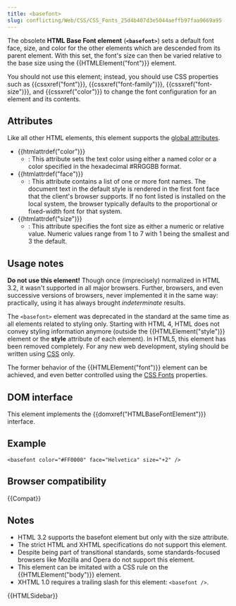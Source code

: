 ```yaml
---
title: <basefont>
slug: conflicting/Web/CSS/CSS_Fonts_25d4b407d3e5044aeffb97faa9669a95
---
```


The obsolete **HTML Base Font element** (**`<basefont>`**) sets a default font face, size, and color for the other elements which are descended from its parent element. With this set, the font's size can then be varied relative to the base size using the {{HTMLElement("font")}} element.

You should not use this element; instead, you should use CSS properties such as {{cssxref("font")}}, {{cssxref("font-family")}}, {{cssxref("font-size")}}, and {{cssxref("color")}} to change the font configuration for an element and its contents.

## Attributes

Like all other HTML elements, this element supports the [global attributes](/ru/docs/HTML/Global_attributes "HTML/Global attributes").

- {{htmlattrdef("color")}}
  - : This attribute sets the text color using either a named color or a color specified in the hexadecimal #RRGGBB format.
- {{htmlattrdef("face")}}
  - : This attribute contains a list of one or more font names. The document text in the default style is rendered in the first font face that the client's browser supports. If no font listed is installed on the local system, the browser typically defaults to the proportional or fixed-width font for that system.
- {{htmlattrdef("size")}}
  - : This attribute specifies the font size as either a numeric or relative value. Numeric values range from 1 to 7 with 1 being the smallest and 3 the default.

## Usage notes

**Do not use this element!** Though once (imprecisely) normalized in HTML 3.2, it wasn't supported in all major browsers. Further, browsers, and even successive versions of browsers, never implemented it in the same way: practically, using it has always brought _indeterminate_ results.

The `<basefont>` element was deprecated in the standard at the same time as all elements related to styling only. Starting with HTML 4, HTML does not convey styling information anymore (outside the {{HTMLElement("style")}} element or the **style** attribute of each element). In HTML5, this element has been removed completely. For any new web development, styling should be written using [CSS](/ru/docs/CSS "CSS") only.

The former behavior of the {{HTMLElement("font")}} element can be achieved, and even better controlled using the [CSS Fonts](/ru/docs/Web/CSS/CSS_Fonts) properties.

## DOM interface

This element implements the {{domxref("HTMLBaseFontElement")}} interface.

## Example

```
<basefont color="#FF0000" face="Helvetica" size="+2" />
```

## Browser compatibility

{{Compat}}

## Notes

- HTML 3.2 supports the basefont element but only with the size attribute.
- The strict HTML and XHTML specifications do not support this element.
- Despite being part of transitional standards, some standards-focused browsers like Mozilla and Opera do not support this element.
- This element can be imitated with a CSS rule on the {{HTMLElement("body")}} element.
- XHTML 1.0 requires a trailing slash for this element: `<basefont />`.

{{HTMLSidebar}}

